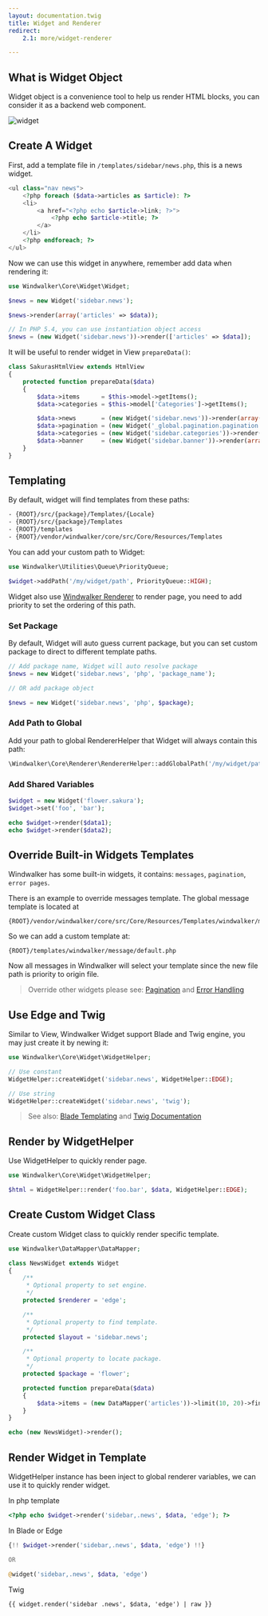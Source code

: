 ```yaml
---
layout: documentation.twig
title: Widget and Renderer
redirect:
    2.1: more/widget-renderer

---
```


## What is Widget Object

Widget object is a convenience tool to help us render HTML blocks, you can consider it as a backend web component.  

![widget](https://cloud.githubusercontent.com/assets/1639206/5594250/e28c0d56-927d-11e4-8f32-19005916710c.jpg)

## Create A Widget

First, add a template file in `/templates/sidebar/news.php`, this is a news widget.

``` php
<ul class="nav news">
	<?php foreach ($data->articles as $article): ?>
	<li>
		<a href="<?php echo $article->link; ?>">
			<?php echo $article->title; ?>
		</a>
	</li>
	<?php endforeach; ?>
</ul>
```

Now we can use this widget in anywhere, remember add data when rendering it:

``` php
use Windwalker\Core\Widget\Widget;

$news = new Widget('sidebar.news');

$news->render(array('articles' => $data));

// In PHP 5.4, you can use instantiation object access
$news = (new Widget('sidebar.news'))->render(['articles' => $data]);
```

It will be useful to render widget in View `prepareData()`:

``` php
class SakurasHtmlView extends HtmlView
{
	protected function prepareData($data)
	{
		$data->items      = $this->model->getItems();
		$data->categories = $this->model['Categories']->getItems();

		$data->news       = (new Widget('sidebar.news'))->render(array('articles' => $data->items));
		$data->pagination = (new Widget('_global.pagination.pagination'))->render(array('pages' => $this->model->getPagination()));
		$data->categories = (new Widget('sidebar.categories'))->render(array('categories' => $data->categories));
		$data->banner     = (new Widget('sidebar.banner'))->render(array('banner' => $data->banner));
	}
}
```

## Templating

By default, widget will find templates from these paths:

``` html
- {ROOT}/src/{package}/Templates/{Locale}
- {ROOT}/src/{package}/Templates
- {ROOT}/templates
- {ROOT}/vendor/windwalker/core/src/Core/Resources/Templates
```

You can add your custom path to Widget:

``` php
use Windwalker\Utilities\Queue\PriorityQueue;

$widget->addPath('/my/widget/path', PriorityQueue::HIGH);
```

Widget also use [Windwalker Renderer](https://github.com/ventoviro/windwalker-renderer) to render page,
you need to add priority to set the ordering of this path.

### Set Package

By default, Widget will auto guess current package, but you can set custom package to direct to different template paths.

``` php
// Add package name, Widget will auto resolve package
$news = new Widget('sidebar.news', 'php', 'package_name');

// OR add package object

$news = new Widget('sidebar.news', 'php', $package);
```

### Add Path to Global

Add your path to global RendererHelper that Widget will always contain this path:

``` php
\Windwalker\Core\Renderer\RendererHelper::addGlobalPath('/my/widget/path', PriorityQueue::ABOVE_NORMAL);
```

### Add Shared Variables

``` php
$widget = new Widget('flower.sakura');
$widget->set('foo', 'bar');

echo $widget->render($data1);
echo $widget->render($data2);
```

## Override Built-in Widgets Templates

Windwalker has some built-in widgets, it contains: `messages`, `pagination`, `error pages`.

There is an example to override messages template. The global message template is located at

```
{ROOT}/vendor/windwalker/core/src/Core/Resources/Templates/windwalker/message/default.php
```

So we can add a custom template at:

```
{ROOT}/templates/windwalker/message/default.php
```

Now all messages in Windwalker will select your template since the new file path is priority to origin file.

> Override other widgets please see: [Pagination](pagination.html) and [Error Handling](error-handling.html)

## Use Edge and Twig

Similar to View, Windwalker Widget support Blade and Twig engine, you may just create it by newing it:

``` php
use Windwalker\Core\Widget\WidgetHelper;

// Use constant
WidgetHelper::createWidget('sidebar.news', WidgetHelper::EDGE);

// Use string
WidgetHelper::createWidget('sidebar.news', 'twig');
```

> See also: [Blade Templating](https://laravel.com/docs/master/blade) and [Twig Documentation](http://twig.sensiolabs.org/documentation)

## Render by WidgetHelper

Use WidgetHelper to quickly render page.

``` php
use Windwalker\Core\Widget\WidgetHelper;

$html = WidgetHelper::render('foo.bar', $data, WidgetHelper::EDGE);
```

## Create Custom Widget Class

Create custom Widget class to quickly render specific template.

``` php
use Windwalker\DataMapper\DataMapper;

class NewsWidget extends Widget
{
	/**
	 * Optional property to set engine.
	 */
	protected $renderer = 'edge';

	/**
	 * Optional property to find template.
	 */
	protected $layout = 'sidebar.news';

	/**
	 * Optional property to locate package.
	 */
	protected $package = 'flower';

	protected function prepareData($data)
	{
		$data->items = (new DataMapper('articles'))->limit(10, 20)->find();
	}
}
```

``` php
echo (new NewsWidget)->render();
```

## Render Widget in Template

WidgetHelper instance has been inject to global renderer variables, we can use it to quickly render widget.

In php template

``` php
<?php echo $widget->render('sidebar,.news', $data, 'edge'); ?>
```

In Blade or Edge

``` php
{!! $widget->render('sidebar,.news', $data, 'edge') !!}

OR

@widget('sidebar,.news', $data, 'edge')
```

Twig

``` twig
{{ widget.render('sidebar .news', $data, 'edge') | raw }}
```
